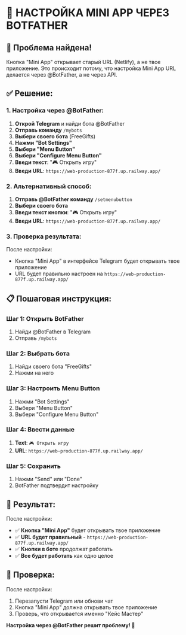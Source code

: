 # 🔧 НАСТРОЙКА MINI APP ЧЕРЕЗ BOTFATHER

## 🎯 Проблема найдена!

Кнопка "Mini App" открывает старый URL (Netlify), а не твое приложение. Это происходит потому, что настройка Mini App URL делается через @BotFather, а не через API.

## ✅ Решение:

### 1. Настройка через @BotFather:

1. **Открой Telegram** и найди бота @BotFather
2. **Отправь команду** `/mybots`
3. **Выбери своего бота** (FreeGifts)
4. **Нажми "Bot Settings"**
5. **Выбери "Menu Button"**
6. **Выбери "Configure Menu Button"**
7. **Введи текст**: "🎮 Открыть игру"
8. **Введи URL**: `https://web-production-877f.up.railway.app/`

### 2. Альтернативный способ:

1. **Отправь @BotFather команду** `/setmenubutton`
2. **Выбери своего бота**
3. **Введи текст кнопки**: "🎮 Открыть игру"
4. **Введи URL**: `https://web-production-877f.up.railway.app/`

### 3. Проверка результата:

После настройки:
- Кнопка "Mini App" в интерфейсе Telegram будет открывать твое приложение
- URL будет правильно настроен на `https://web-production-877f.up.railway.app/`

## 📋 Пошаговая инструкция:

### Шаг 1: Открыть BotFather
1. Найди @BotFather в Telegram
2. Отправь `/mybots`

### Шаг 2: Выбрать бота
1. Найди своего бота "FreeGifts"
2. Нажми на него

### Шаг 3: Настроить Menu Button
1. Нажми "Bot Settings"
2. Выбери "Menu Button"
3. Выбери "Configure Menu Button"

### Шаг 4: Ввести данные
1. **Text**: `🎮 Открыть игру`
2. **URL**: `https://web-production-877f.up.railway.app/`

### Шаг 5: Сохранить
1. Нажми "Send" или "Done"
2. BotFather подтвердит настройку

## 🎯 Результат:

После настройки:
- ✅ **Кнопка "Mini App"** будет открывать твое приложение
- ✅ **URL будет правильный** - `https://web-production-877f.up.railway.app/`
- ✅ **Кнопки в боте** продолжат работать
- ✅ **Все будет работать** как одно целое

## 🚀 Проверка:

После настройки:
1. Перезапусти Telegram или обнови чат
2. Кнопка "Mini App" должна открывать твое приложение
3. Проверь, что открывается именно "Кейс Мастер"

**Настройка через @BotFather решит проблему! 🎉**
